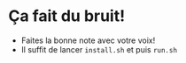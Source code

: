 # Ça fait du bruit!

- Faites la bonne note avec votre voix!
- Il suffit de lancer `install.sh` et puis `run.sh`